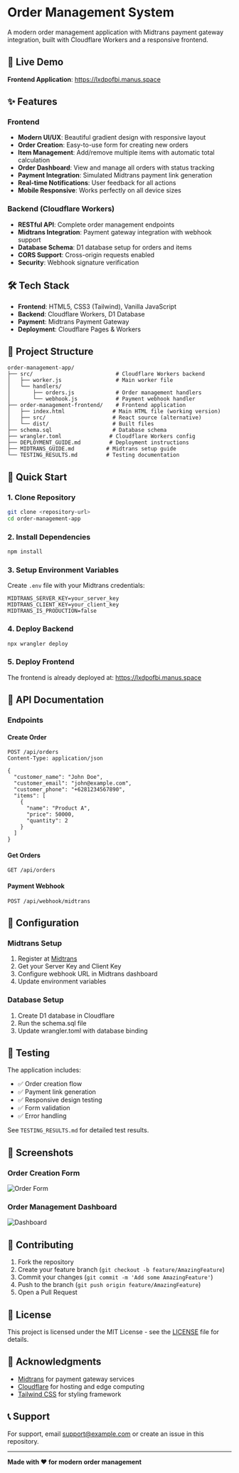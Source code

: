 # Order Management System

A modern order management application with Midtrans payment gateway integration, built with Cloudflare Workers and a responsive frontend.

## 🚀 Live Demo

**Frontend Application**: https://lxdpofbi.manus.space

## ✨ Features

### Frontend
- **Modern UI/UX**: Beautiful gradient design with responsive layout
- **Order Creation**: Easy-to-use form for creating new orders
- **Item Management**: Add/remove multiple items with automatic total calculation
- **Order Dashboard**: View and manage all orders with status tracking
- **Payment Integration**: Simulated Midtrans payment link generation
- **Real-time Notifications**: User feedback for all actions
- **Mobile Responsive**: Works perfectly on all device sizes

### Backend (Cloudflare Workers)
- **RESTful API**: Complete order management endpoints
- **Midtrans Integration**: Payment gateway integration with webhook support
- **Database Schema**: D1 database setup for orders and items
- **CORS Support**: Cross-origin requests enabled
- **Security**: Webhook signature verification

## 🛠️ Tech Stack

- **Frontend**: HTML5, CSS3 (Tailwind), Vanilla JavaScript
- **Backend**: Cloudflare Workers, D1 Database
- **Payment**: Midtrans Payment Gateway
- **Deployment**: Cloudflare Pages & Workers

## 📁 Project Structure

```
order-management-app/
├── src/                          # Cloudflare Workers backend
│   ├── worker.js                 # Main worker file
│   └── handlers/
│       ├── orders.js             # Order management handlers
│       └── webhook.js            # Payment webhook handler
├── order-management-frontend/    # Frontend application
│   ├── index.html               # Main HTML file (working version)
│   ├── src/                     # React source (alternative)
│   └── dist/                    # Built files
├── schema.sql                   # Database schema
├── wrangler.toml               # Cloudflare Workers config
├── DEPLOYMENT_GUIDE.md         # Deployment instructions
├── MIDTRANS_GUIDE.md          # Midtrans setup guide
└── TESTING_RESULTS.md         # Testing documentation
```

## 🚀 Quick Start

### 1. Clone Repository
```bash
git clone <repository-url>
cd order-management-app
```

### 2. Install Dependencies
```bash
npm install
```

### 3. Setup Environment Variables
Create `.env` file with your Midtrans credentials:
```env
MIDTRANS_SERVER_KEY=your_server_key
MIDTRANS_CLIENT_KEY=your_client_key
MIDTRANS_IS_PRODUCTION=false
```

### 4. Deploy Backend
```bash
npx wrangler deploy
```

### 5. Deploy Frontend
The frontend is already deployed at: https://lxdpofbi.manus.space

## 📖 API Documentation

### Endpoints

#### Create Order
```http
POST /api/orders
Content-Type: application/json

{
  "customer_name": "John Doe",
  "customer_email": "john@example.com",
  "customer_phone": "+6281234567890",
  "items": [
    {
      "name": "Product A",
      "price": 50000,
      "quantity": 2
    }
  ]
}
```

#### Get Orders
```http
GET /api/orders
```

#### Payment Webhook
```http
POST /api/webhook/midtrans
```

## 🔧 Configuration

### Midtrans Setup
1. Register at [Midtrans](https://midtrans.com)
2. Get your Server Key and Client Key
3. Configure webhook URL in Midtrans dashboard
4. Update environment variables

### Database Setup
1. Create D1 database in Cloudflare
2. Run the schema.sql file
3. Update wrangler.toml with database binding

## 🧪 Testing

The application includes:
- ✅ Order creation flow
- ✅ Payment link generation
- ✅ Responsive design testing
- ✅ Form validation
- ✅ Error handling

See `TESTING_RESULTS.md` for detailed test results.

## 📱 Screenshots

### Order Creation Form
![Order Form](https://via.placeholder.com/800x600?text=Order+Creation+Form)

### Order Management Dashboard
![Dashboard](https://via.placeholder.com/800x600?text=Order+Dashboard)

## 🤝 Contributing

1. Fork the repository
2. Create your feature branch (`git checkout -b feature/AmazingFeature`)
3. Commit your changes (`git commit -m 'Add some AmazingFeature'`)
4. Push to the branch (`git push origin feature/AmazingFeature`)
5. Open a Pull Request

## 📄 License

This project is licensed under the MIT License - see the [LICENSE](LICENSE) file for details.

## 🙏 Acknowledgments

- [Midtrans](https://midtrans.com) for payment gateway services
- [Cloudflare](https://cloudflare.com) for hosting and edge computing
- [Tailwind CSS](https://tailwindcss.com) for styling framework

## 📞 Support

For support, email support@example.com or create an issue in this repository.

---

**Made with ❤️ for modern order management**

